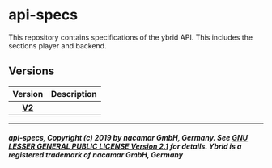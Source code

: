 # api-specs
This repository contains specifications of the ybrid API. This includes the sections player and backend.

## Versions

Version | Description
:-----: | :----------
[**V2**](v2) |

---
##### api-specs, Copyright (c) 2019 by nacamar GmbH, Germany. See [GNU LESSER GENERAL PUBLIC LICENSE Version 2.1](/LICENSE) for details. Ybrid is a registered trademark of nacamar GmbH, Germany 
